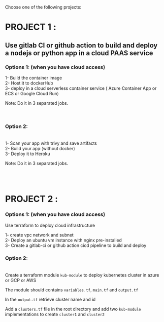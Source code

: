 Choose one of the following projects:

# PROJECT 1 : 

## Use gitlab CI or github action to build and deploy  a nodejs or python app in a cloud PAAS service

### Options 1: (when you have cloud access) <br>
1-  Build the container image<br>
2-  Host it to dockerHub<br>
3- deploy in a cloud serverless container service ( Azure Container App or ECS or Google Cloud Run)<br>

Note: Do it in 3 separated jobs.<br><br><br>


### Option 2:<br><br>
1- Scan your app with trivy and save artifacts <br>
2- Build your app (without docker)<br>
3- Deploy it to Heroku<br>

Note: Do it in 3 separated jobs.<br><br><br><br>


# PROJECT 2 : 

### Options 1: (when you have cloud access) <br>

Use terraform to deploy cloud infrastructure

1- create vpc network and  subnet<br>
2- Deploy an ubuntu vm instance with nginx pre-installed<br>
3- Create a gitlab-ci or github action cicd pipeline to build and deploy <br>


### Option 2:<br><br>

Create a terraform module ``` kub-module ``` to deploy kubernetes cluster in azure or GCP or AWS <br>

The module should contains ``` variables.tf ```, ``` main.tf ``` and ``` output.tf ``` <br>

In the ``` output.tf ``` retrieve cluster name and id <br>

Add a ``` clusters.tf ``` file in the root directory and add  two ``` kub-module ``` implementations to create ``` cluster1 ``` and ``` cluster2 ```<br>



